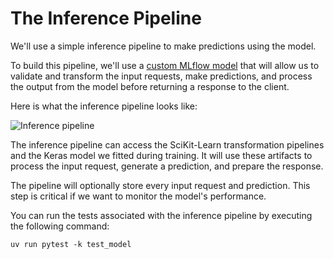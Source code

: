 # The Inference Pipeline

We'll use a simple inference pipeline to make predictions using the model. 

To build this pipeline, we'll use a [custom MLflow model](https://mlflow.org/blog/custom-pyfunc) that will allow us to validate and transform the input requests, make predictions, and process the output from the model before returning a response to the client.

Here is what the inference pipeline looks like:

![Inference pipeline](.guide/inference-pipeline/images/inference.png)

The inference pipeline can access the SciKit-Learn transformation pipelines and the Keras model we fitted during training. It will use these artifacts to process the input request, generate a prediction, and prepare the response.

The pipeline will optionally store every input request and prediction. This step is critical if we want to monitor the model's performance.

You can run the tests associated with the inference pipeline by executing the following command:

```shell
uv run pytest -k test_model
```

